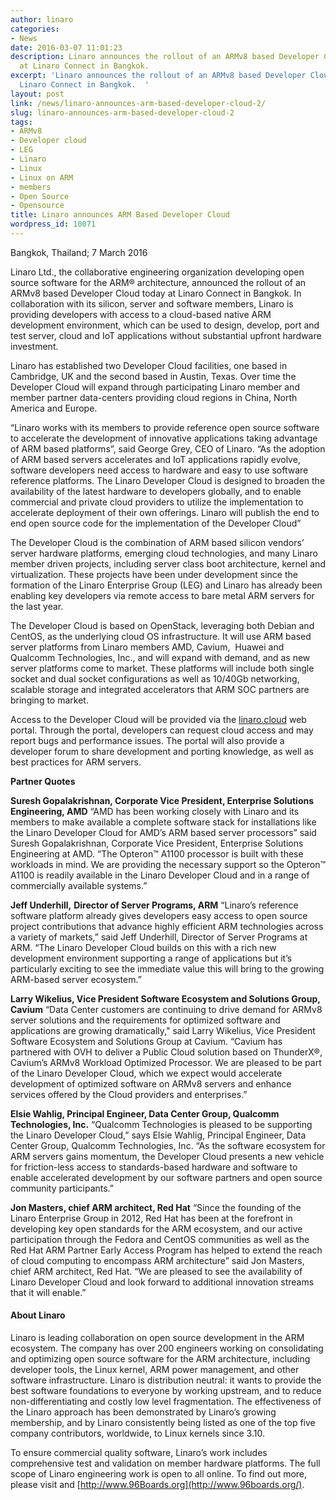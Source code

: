 ```yaml
---
author: linaro
categories:
- News
date: 2016-03-07 11:01:23
description: Linaro announces the rollout of an ARMv8 based Developer Cloud today
  at Linaro Connect in Bangkok.
excerpt: 'Linaro announces the rollout of an ARMv8 based Developer Cloud today at
  Linaro Connect in Bangkok.  '
layout: post
link: /news/linaro-announces-arm-based-developer-cloud-2/
slug: linaro-announces-arm-based-developer-cloud-2
tags:
- ARMv8
- Developer cloud
- LEG
- Linaro
- Linux
- Linux on ARM
- members
- Open Source
- Opensource
title: Linaro announces ARM Based Developer Cloud
wordpress_id: 10071
---
```


Bangkok, Thailand; 7 March 2016

Linaro Ltd., the collaborative engineering organization developing open source software for the ARM® architecture, announced the rollout of an ARMv8 based Developer Cloud today at Linaro Connect in Bangkok. In collaboration with its silicon, server and software members, Linaro is providing developers with access to a cloud-based native ARM development environment, which can be used to design, develop, port and test server, cloud and IoT applications without substantial upfront hardware investment.

Linaro has established two Developer Cloud facilities, one based in Cambridge, UK and the second based in Austin, Texas. Over time the Developer Cloud will expand through participating Linaro member and member partner data-centers providing cloud regions in China, North America and Europe.

“Linaro works with its members to provide reference open source software to accelerate the development of innovative applications taking advantage of ARM based platforms”, said George Grey, CEO of Linaro. “As the adoption of ARM based servers accelerates and IoT applications rapidly evolve, software developers need access to hardware and easy to use software reference platforms. The Linaro Developer Cloud is designed to broaden the availability of the latest hardware to developers globally, and to enable commercial and private cloud providers to utilize the implementation to accelerate deployment of their own offerings. Linaro will publish the end to end open source code for the implementation of the Developer Cloud”

The Developer Cloud is the combination of ARM based silicon vendors’ server hardware platforms, emerging cloud technologies, and many Linaro member driven projects, including server class boot architecture, kernel and virtualization. These projects have been under development since the formation of the Linaro Enterprise Group (LEG) and Linaro has already been enabling key developers via remote access to bare metal ARM servers for the last year.

The Developer Cloud is based on OpenStack, leveraging both Debian and CentOS, as the underlying cloud OS infrastructure. It will use ARM based server platforms from Linaro members AMD, Cavium,  Huawei and Qualcomm Technologies, Inc., and will expand with demand, and as new server platforms come to market. These platforms will include both single socket and dual socket configurations as well as 10/40Gb networking, scalable storage and integrated accelerators that ARM SOC partners are bringing to market.

Access to the Developer Cloud will be provided via the [linaro.cloud](http://linaro.cloud/) web portal. Through the portal, developers can request cloud access and may report bugs and performance issues. The portal will also provide a developer forum to share development and porting knowledge, as well as best practices for ARM servers.

**Partner Quotes**

**Suresh Gopalakrishnan, Corporate Vice President, Enterprise Solutions Engineering, AMD**
“AMD has been working closely with Linaro and its members to make available a complete software stack for installations like the Linaro Developer Cloud for AMD’s ARM based server processors” said Suresh Gopalakrishnan, Corporate Vice President, Enterprise Solutions Engineering at AMD. “The Opteron™ A1100 processor is built with these workloads in mind. We are providing the necessary support so the Opteron™ A1100 is readily available in the Linaro Developer Cloud and in a range of commercially available systems.”

**Jeff Underhill,** **Director of Server Programs, ARM**
“Linaro’s reference software platform already gives developers easy access to open source project contributions that advance highly efficient ARM technologies across a variety of markets,” said Jeff Underhill, Director of Server Programs at ARM. “The Linaro Developer Cloud builds on this with a rich new development environment supporting a range of applications but it’s particularly exciting to see the immediate value this will bring to the growing ARM-based server ecosystem.”

**Larry Wikelius, Vice President Software Ecosystem and Solutions Group, Cavium**
“Data Center customers are continuing to drive demand for ARMv8 server solutions and the requirements for optimized software and applications are growing dramatically," said Larry Wikelius, Vice President Software Ecosystem and Solutions Group at Cavium. “Cavium has partnered with OVH to deliver a Public Cloud solution based on ThunderX®, Cavium’s ARMv8 Workload Optimized Processor. We are pleased to be part of the Linaro Developer Cloud, which we expect would accelerate development of optimized software on ARMv8 servers and enhance services offered by the Cloud providers and enterprises.”

**Elsie Wahlig, Principal Engineer, Data Center Group, Qualcomm Technologies, Inc.**
“Qualcomm Technologies is pleased to be supporting the Linaro Developer Cloud,” says Elsie Wahlig, Principal Engineer, Data Center Group, Qualcomm Technologies, Inc. “As the software ecosystem for ARM servers gains momentum, the Developer Cloud presents a new vehicle for friction-less access to standards-based hardware and software to enable accelerated development by our software partners and open source community participants.”

**Jon Masters, chief ARM architect, Red Hat**
“Since the founding of the Linaro Enterprise Group in 2012, Red Hat has been at the forefront in developing key open standards for the ARM ecosystem, and our active participation through the Fedora and CentOS communities as well as the Red Hat ARM Partner Early Access Program has helped to extend the reach of cloud computing to encompass ARM architecture” said Jon Masters, chief ARM architect, Red Hat. “We are pleased to see the availability of Linaro Developer Cloud and look forward to additional innovation streams that it will enable.”

#### About Linaro


Linaro is leading collaboration on open source development in the ARM ecosystem. The company has over 200 engineers working on consolidating and optimizing open source software for the ARM architecture, including developer tools, the Linux kernel, ARM power management, and other software infrastructure. Linaro is distribution neutral: it wants to provide the best software foundations to everyone by working upstream, and to reduce non-differentiating and costly low level fragmentation. The effectiveness of the Linaro approach has been demonstrated by Linaro’s growing membership, and by Linaro consistently being listed as one of the top five company contributors, worldwide, to Linux kernels since 3.10.

To ensure commercial quality software, Linaro’s work includes comprehensive test and validation on member hardware platforms. The full scope of Linaro engineering work is open to all online. To find out more, please visit [](/) and [http://www.96Boards.org](http://www.96boards.org/).
